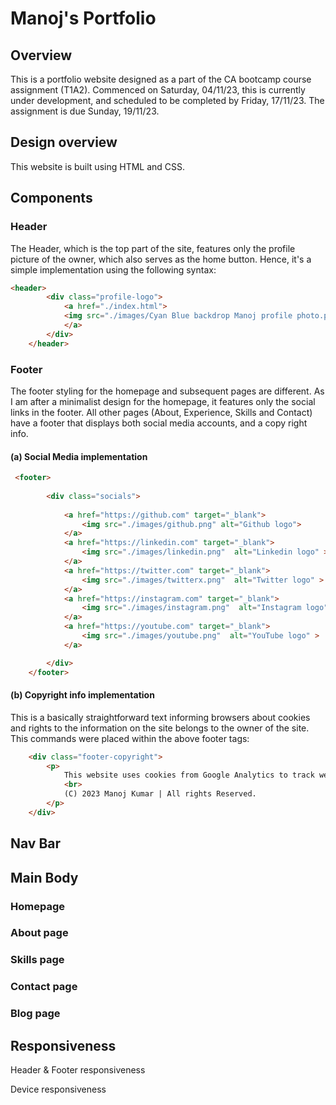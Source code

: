 # Manoj's Portfolio

## Overview
This is a portfolio website designed as a part of the CA bootcamp course assignment (T1A2). Commenced on Saturday, 04/11/23, this is currently under development, and scheduled to be completed by Friday, 17/11/23. The assignment is due Sunday, 19/11/23.

## Design overview
This website is built using HTML and CSS.

## Components

### Header
The Header, which is the top part of the site, features only the profile picture of the owner, which also serves as the home button. Hence, it's a simple implementation using the following syntax:

```html
<header>
        <div class="profile-logo">
            <a href="./index.html">
            <img src="./images/Cyan Blue backdrop Manoj profile photo.png" alt="Manoj profile pic">
            </a>
        </div>
    </header>

```
### Footer
The footer styling for the homepage and subsequent pages are different. As I am after a minimalist design for the homepage, it features only the social links in the footer. All other pages (About, Experience, Skills and Contact) have a footer that displays both social media accounts, and a copy right info.

#### (a) Social Media implementation
```html
 <footer>
        
        <div class="socials">
            
            <a href="https://github.com" target="_blank">
                <img src="./images/github.png" alt="Github logo">
            </a>
            <a href="https://linkedin.com" target="_blank">
                <img src="./images/linkedin.png"  alt="Linkedin logo" >
            </a>
            <a href="https://twitter.com" target="_blank">
                <img src="./images/twitterx.png"  alt="Twitter logo" >
            </a>
            <a href="https://instagram.com" target="_blank">
                <img src="./images/instagram.png"  alt="Instagram logo" >
            </a>
            <a href="https://youtube.com" target="_blank">
                <img src="./images/youtube.png"  alt="YouTube logo" >
            </a>

        </div>
    </footer>
```
#### (b) Copyright info implementation
This is a basically straightforward text informing browsers about cookies and rights to the information on the site belongs to the owner of the site. This commands were placed within the above footer tags:

```html
    <div class="footer-copyright">
        <p>
            This website uses cookies from Google Analytics to track website visits. Read their privacy policy.
            <br>
            (C) 2023 Manoj Kumar | All rights Reserved.
        </p>
    </div>
```

## Nav Bar

## Main Body

### Homepage


### About page


### Skills page


### Contact page


### Blog page


## Responsiveness

Header & Footer responsiveness

Device responsiveness